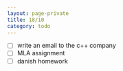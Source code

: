 ```yaml
--- 
layout: page-private
title: 18/10
category: todo
---
```


- [ ] write an email to the c++ company
- [ ] MLA assignment
- [ ] danish homework

